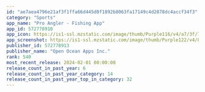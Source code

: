 ```yaml
---
id: "ae7aea4796e21af3f1ffa66d445d0f1892b8063fa17149c4d2878dc4accf34f3"
category: "Sports"
app_name: "Pro Angler - Fishing App"
app_id: 572778910
app_icon: https://is1-ssl.mzstatic.com/image/thumb/Purple116/v4/a7/3f/73/a73f7352-6ccf-76ac-9074-2f5bd28acad5/AppIcon-1x_U007emarketing-0-10-0-0-85-220-0.png/1024x1024bb.png
app_screenshot: https://is1-ssl.mzstatic.com/image/thumb/Purple122/v4/8b/e5/bc/8be5bc94-3d7f-c466-5f3b-f4fb3aaa43db/e613ad71-7bd6-4770-81e9-4e9712a7320f_PA-AppStore-salt-Fresh-Final-Exports-June24App_Store_SS_1_2778.jpg/1284x2778bb.png
publisher_id: 572778913
publisher_name: "Open Ocean Apps Inc."
rank: 540
most_recent_release: 2024-02-01 00:00:00
release_count_in_past_year: 6
release_count_in_past_year_category: 14
release_count_in_past_year_top_in_category: 32
---
```

